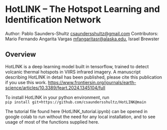 # HotLINK – The Hotspot Learning and Identification Network

Author: Pablo Saunders-Shultz <csaundersshultz@gmail.com>
Contributors: Mario Fernando Angarita Vargas <mfangaritasr@alaska.edu>, Israel Brewster

## Overview
HotLINK is a deep learning model built in tensorflow, trained to detect volcanic thermal hotspots in VIIRS infrared imagery. A manuscript describing HotLINK in detail has been published, please cite this publication if you use this work.
https://www.frontiersin.org/journals/earth-science/articles/10.3389/feart.2024.1345104/full


To install HotLINK in your python environment, run  
`pip install git+https://github.com/csaundersshultz/HotLINK@main`

The tutorial file found here (HotLINK_tutorial.ipynb) can be opened in google colab to run without the need for any local installation, and to see usage of most of the functions supplied here. 
